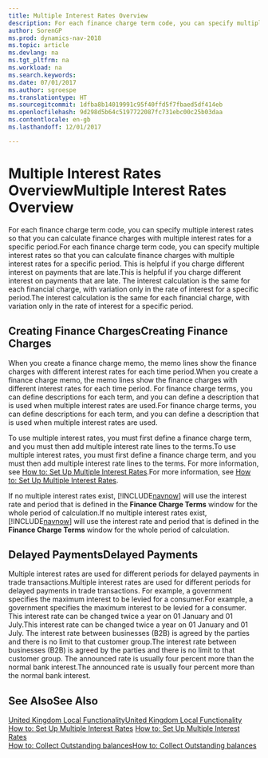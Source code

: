```yaml
---
title: Multiple Interest Rates Overview
description: For each finance charge term code, you can specify multiple interest rates so that you can calculate finance charges with multiple interest rates for a specific period. This is helpful if you charge different interest on payments that are late. The interest calculation is the same for each financial charge, with variation only in the rate of interest for a specific period.
author: SorenGP
ms.prod: dynamics-nav-2018
ms.topic: article
ms.devlang: na
ms.tgt_pltfrm: na
ms.workload: na
ms.search.keywords: 
ms.date: 07/01/2017
ms.author: sgroespe
ms.translationtype: HT
ms.sourcegitcommit: 1dfba8b14019991c95f40ffd5f7fbaed5df414eb
ms.openlocfilehash: 9d298d5b64c5197722087fc731ebc00c25b03daa
ms.contentlocale: en-gb
ms.lasthandoff: 12/01/2017

---
```

# <a name="multiple-interest-rates-overview"></a><span data-ttu-id="b0730-105">Multiple Interest Rates Overview</span><span class="sxs-lookup"><span data-stu-id="b0730-105">Multiple Interest Rates Overview</span></span>
<span data-ttu-id="b0730-106">For each finance charge term code, you can specify multiple interest rates so that you can calculate finance charges with multiple interest rates for a specific period.</span><span class="sxs-lookup"><span data-stu-id="b0730-106">For each finance charge term code, you can specify multiple interest rates so that you can calculate finance charges with multiple interest rates for a specific period.</span></span> <span data-ttu-id="b0730-107">This is helpful if you charge different interest on payments that are late.</span><span class="sxs-lookup"><span data-stu-id="b0730-107">This is helpful if you charge different interest on payments that are late.</span></span> <span data-ttu-id="b0730-108">The interest calculation is the same for each financial charge, with variation only in the rate of interest for a specific period.</span><span class="sxs-lookup"><span data-stu-id="b0730-108">The interest calculation is the same for each financial charge, with variation only in the rate of interest for a specific period.</span></span>  

## <a name="creating-finance-charges"></a><span data-ttu-id="b0730-109">Creating Finance Charges</span><span class="sxs-lookup"><span data-stu-id="b0730-109">Creating Finance Charges</span></span>  
 <span data-ttu-id="b0730-110">When you create a finance charge memo, the memo lines show the finance charges with different interest rates for each time period.</span><span class="sxs-lookup"><span data-stu-id="b0730-110">When you create a finance charge memo, the memo lines show the finance charges with different interest rates for each time period.</span></span> <span data-ttu-id="b0730-111">For finance charge terms, you can define descriptions for each term, and you can define a description that is used when multiple interest rates are used.</span><span class="sxs-lookup"><span data-stu-id="b0730-111">For finance charge terms, you can define descriptions for each term, and you can define a description that is used when multiple interest rates are used.</span></span>  

 <span data-ttu-id="b0730-112">To use multiple interest rates, you must first define a finance charge term, and you must then add multiple interest rate lines to the terms.</span><span class="sxs-lookup"><span data-stu-id="b0730-112">To use multiple interest rates, you must first define a finance charge term, and you must then add multiple interest rate lines to the terms.</span></span> <span data-ttu-id="b0730-113">For more information, see [How to: Set Up Multiple Interest Rates](how-to-set-up-multiple-interest-rates.md).</span><span class="sxs-lookup"><span data-stu-id="b0730-113">For more information, see [How to: Set Up Multiple Interest Rates](how-to-set-up-multiple-interest-rates.md).</span></span>  

 <span data-ttu-id="b0730-114">If no multiple interest rates exist, [!INCLUDE[navnow](../../includes/navnow_md.md)] will use the interest rate and period that is defined in the **Finance Charge Terms** window for the whole period of calculation.</span><span class="sxs-lookup"><span data-stu-id="b0730-114">If no multiple interest rates exist, [!INCLUDE[navnow](../../includes/navnow_md.md)] will use the interest rate and period that is defined in the **Finance Charge Terms** window for the whole period of calculation.</span></span>  

## <a name="delayed-payments"></a><span data-ttu-id="b0730-115">Delayed Payments</span><span class="sxs-lookup"><span data-stu-id="b0730-115">Delayed Payments</span></span>  
 <span data-ttu-id="b0730-116">Multiple interest rates are used for different periods for delayed payments in trade transactions.</span><span class="sxs-lookup"><span data-stu-id="b0730-116">Multiple interest rates are used for different periods for delayed payments in trade transactions.</span></span> <span data-ttu-id="b0730-117">For example, a government specifies the maximum interest to be levied for a consumer.</span><span class="sxs-lookup"><span data-stu-id="b0730-117">For example, a government specifies the maximum interest to be levied for a consumer.</span></span> <span data-ttu-id="b0730-118">This interest rate can be changed twice a year on 01 January and 01 July.</span><span class="sxs-lookup"><span data-stu-id="b0730-118">This interest rate can be changed twice a year on 01 January and 01 July.</span></span> <span data-ttu-id="b0730-119">The interest rate between businesses (B2B) is agreed by the parties and there is no limit to that customer group.</span><span class="sxs-lookup"><span data-stu-id="b0730-119">The interest rate between businesses (B2B) is agreed by the parties and there is no limit to that customer group.</span></span> <span data-ttu-id="b0730-120">The announced rate is usually four percent more than the normal bank interest.</span><span class="sxs-lookup"><span data-stu-id="b0730-120">The announced rate is usually four percent more than the normal bank interest.</span></span>  

## <a name="see-also"></a><span data-ttu-id="b0730-121">See Also</span><span class="sxs-lookup"><span data-stu-id="b0730-121">See Also</span></span>  
[<span data-ttu-id="b0730-122">United Kingdom Local Functionality</span><span class="sxs-lookup"><span data-stu-id="b0730-122">United Kingdom Local Functionality</span></span>](united-kingdom-local-functionality.md)  
 <span data-ttu-id="b0730-123">[How to: Set Up Multiple Interest Rates](how-to-set-up-multiple-interest-rates.md) </span><span class="sxs-lookup"><span data-stu-id="b0730-123">[How to: Set Up Multiple Interest Rates](how-to-set-up-multiple-interest-rates.md) </span></span>  
 [<span data-ttu-id="b0730-124">How to: Collect Outstanding balances</span><span class="sxs-lookup"><span data-stu-id="b0730-124">How to: Collect Outstanding balances</span></span>](../../receivables-collect-outstanding-balances.md)

